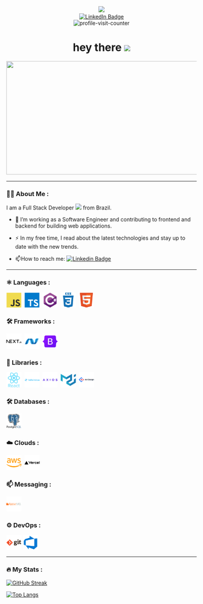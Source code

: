 <div align="center">
  <div id="header">
  <img src="https://media.giphy.com/media/v1.Y2lkPTc5MGI3NjExa2Nhd3hra3IyeHlpMndyejBvazQ5eGQ5enZtczc4NGkwbzhsbHFqZyZlcD12MV9pbnRlcm5hbF9naWZfYnlfaWQmY3Q9Zw/bGgsc5mWoryfgKBx1u/giphy.gif" width="150"/>
</div>
<div id="badges">
  <a href="https://www.linkedin.com/in/hugo-stanisce-denari/">
    <img src="https://img.shields.io/badge/LinkedIn-blue?style=for-the-badge&logo=linkedin&logoColor=white" alt="LinkedIn Badge"/>
  </a>
</div>
<div>
  <img src="https://komarev.com/ghpvc/?username=hugodenaridev&style=flat-square&color=blue" alt="profile-visit-counter"/>
</div>
<h1>
  hey there
  <img src="https://media.giphy.com/media/hvRJCLFzcasrR4ia7z/giphy.gif" width="30px"/>
</h1>
  <div>
  <img src="https://media.giphy.com/media/v1.Y2lkPTc5MGI3NjExZmx6MnNleW9nZGJtM215ajVwcDFuZjB5cHo4YmIyeXIyaG81NDJqbyZlcD12MV9pbnRlcm5hbF9naWZfYnlfaWQmY3Q9Zw/26tn33aiTi1jkl6H6/giphy.gif" width="600" height="300"/>
</div>
</div>

---

### :man_technologist: About Me :

I am a Full Stack Developer <img src="https://media.giphy.com/media/WUlplcMpOCEmTGBtBW/giphy.gif" width="30"> from Brazil.

- :telescope: I’m working as a Software Engineer and contributing to frontend and backend for building web applications.

- :zap: In my free time, I read about the latest technologies and stay up to date with the new trends.

- :mailbox:How to reach me: [![Linkedin Badge](https://img.shields.io/badge/-LinkedIn-blue?style=flat&logo=Linkedin&logoColor=white)](https://www.linkedin.com/in/hugo-stanisce-denari/)

---

### :atom_symbol: Languages :

<div>
  <img src="https://github.com/devicons/devicon/blob/master/icons/javascript/javascript-original.svg" title="JavaScript" alt="JavaScript" width="40" height="40"/>&nbsp;
  <img src="https://github.com/devicons/devicon/blob/master/icons/typescript/typescript-original.svg" title="TypeScript" alt="Typescript" width="40" height="40"/>&nbsp;
  <img src="https://github.com/devicons/devicon/blob/master/icons/csharp/csharp-original.svg" title="C#" alt="CSharp" width="40" height="40"/>&nbsp;
  <img src="https://github.com/devicons/devicon/blob/master/icons/css3/css3-plain-wordmark.svg"  title="CSS3" alt="CSS" width="40" height="40"/>&nbsp;
  <img src="https://github.com/devicons/devicon/blob/master/icons/html5/html5-original.svg" title="HTML5" alt="HTML" width="40" height="40"/>&nbsp;
</div>

### :hammer_and_wrench: Frameworks :

<div>
  <img src="https://github.com/devicons/devicon/blob/master/icons/nextjs/nextjs-original-wordmark.svg" title="Next.js" alt="Nextjs" width="40" height="40"/>&nbsp;
  <img src="https://github.com/devicons/devicon/blob/master/icons/dot-net/dot-net-original.svg" title=".NET" alt="Dotnet" width="40" height="40"/>&nbsp;
  <img src="https://github.com/devicons/devicon/blob/master/icons/bootstrap/bootstrap-original.svg" title="Bootstrap" alt="Bootstrap" width="40" height="40"/>&nbsp;
</div>

### :open_book: Libraries :

<div>
  <img src="https://github.com/devicons/devicon/blob/master/icons/react/react-original-wordmark.svg" title="React" alt="React" width="40" height="40"/>&nbsp;
  <img src="https://github.com/devicons/devicon/blob/master/icons/tailwindcss/tailwindcss-plain-wordmark.svg"  title="TailwindCSS" alt="Tailwindcss" width="40" height="40"/>&nbsp;
  <img src="https://github.com/devicons/devicon/blob/master/icons/axios/axios-plain-wordmark.svg" title="Axios" alt="Axios" width="40" height="40"/>&nbsp;
  <img src="https://github.com/devicons/devicon/blob/master/icons/materialui/materialui-original.svg" title="Material UI" alt="Material UI" width="40" height="40"/>&nbsp;
  <img src="https://github.com/devicons/devicon/blob/master/icons/antdesign/antdesign-plain-wordmark.svg" title="Ant Design" alt="AntDesign" width="40" height="40"/>&nbsp;
</div>

### :hammer_and_wrench: Databases :

<div>
  <img src="https://github.com/devicons/devicon/blob/master/icons/postgresql/postgresql-original-wordmark.svg" title="PostgreSQL" alt="Postgresql" width="40" height="40"/>&nbsp;
</div>

### :cloud: Clouds :

<div>
  <img src="https://github.com/devicons/devicon/blob/master/icons/amazonwebservices/amazonwebservices-plain-wordmark.svg" title="AWS" alt="AWS" width="40" height="40"/>&nbsp;
  <img src="https://github.com/devicons/devicon/blob/master/icons/vercel/vercel-original-wordmark.svg" title="Vercel" alt="Vercel" width="40" height="40"/>&nbsp;
</div>

### :mailbox: Messaging :

<div>
  <img src="https://github.com/devicons/devicon/blob/master/icons/rabbitmq/rabbitmq-original-wordmark.svg" title="RabbitMQ" alt="Rabbitmq" width="40" height="40"/>&nbsp;
</div>

### :gear: DevOps :

<div>
   <img src="https://github.com/devicons/devicon/blob/master/icons/git/git-original-wordmark.svg" title="Git" **alt="Git" width="40" height="40"/>
  <img src="https://github.com/devicons/devicon/blob/master/icons/azuredevops/azuredevops-plain.svg" title="Azure DevOps" alt="AzureDevOps" width="40" height="40"/>&nbsp;
</div>

---

### :fire: My Stats :

[![GitHub Streak](http://github-readme-streak-stats.herokuapp.com?user=hugodenaridev&theme=dark&background=000000)](https://git.io/streak-stats)

[![Top Langs](https://github-readme-stats.vercel.app/api/top-langs/?username=hugodenaridev&layout=compact&theme=vision-friendly-dark)](https://github.com/anuraghazra/github-readme-stats)
